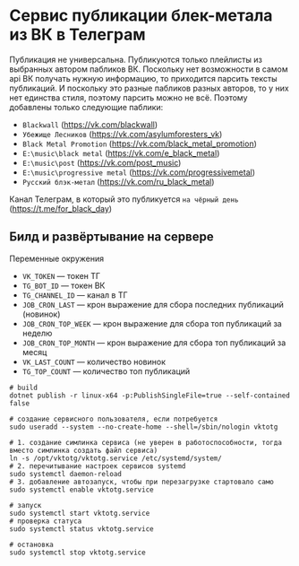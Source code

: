 ﻿# Сервис публикации блек-метала из ВК в Телеграм

Публикация не универсальна. Публикуются только плейлисты из выбранных автором пабликов ВК. Поскольку нет возможности в самом api ВК получать нужную информацию, то приходится парсить тексты публикаций. И поскольку это разные пабликов разных авторов, то у них нет единства стиля, поэтому парсить можно не всё. Поэтому добавлены только следующие паблики:

- `Blackwall` (https://vk.com/blackwall)
- `Убежище Лесников` (https://vk.com/asylumforesters_vk)
- `Black Metal Promotion` (https://vk.com/black_metal_promotion)
- `E:\music\black metal` (https://vk.com/e_black_metal)
- `E:\music\post` (https://vk.com/post_music)
- `E:\music\progressive metal` (https://vk.com/progressivemetal)
- `Русский блэк-метал` (https://vk.com/ru_black_metal)

Канал Телеграм, в который это публикуется `на чёрный день` (https://t.me/for_black_day)

## Билд и развёртывание на сервере

Переменные окружения
- `VK_TOKEN` — токен ТГ
- `TG_BOT_ID` —  токен ВК
- `TG_CHANNEL_ID` — канал в ТГ
- `JOB_CRON_LAST` — крон выражение для сбора последних публикаций (новинок)
- `JOB_CRON_TOP_WEEK` — крон выражение для сбора топ публикаций за неделю
- `JOB_CRON_TOP_MONTH` — крон выражение для сбора топ публикаций за месяц
- `VK_LAST_COUNT` — количество новинок
- `TG_TOP_COUNT` — количество топ публикаций

```shell
# build
dotnet publish -r linux-x64 -p:PublishSingleFile=true --self-contained false

# создание сервисного пользователя, если потребуется
sudo useradd --system --no-create-home --shell=/sbin/nologin vktotg

# 1. создание симлинка сервиса (не уверен в работоспособности, тогда вместо симлинка создать файл сервиса)
ln -s /opt/vktotg/vktotg.service /etc/systemd/system/
# 2. перечитывание настроек сервисов systemd
sudo systemctl daemon-reload
# 3. добавление автозапуск, чтобы при перезагрузке стартовало само
sudo systemctl enable vktotg.service

# запуск
sudo systemctl start vktotg.service
# проверка статуса
sudo systemctl status vktotg.service

# остановка
sudo systemctl stop vktotg.service
```
